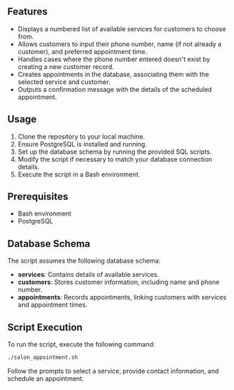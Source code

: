 ## Features

- Displays a numbered list of available services for customers to choose from.
- Allows customers to input their phone number, name (if not already a customer), and preferred appointment time.
- Handles cases where the phone number entered doesn't exist by creating a new customer record.
- Creates appointments in the database, associating them with the selected service and customer.
- Outputs a confirmation message with the details of the scheduled appointment.

## Usage

1. Clone the repository to your local machine.
2. Ensure PostgreSQL is installed and running.
3. Set up the database schema by running the provided SQL scripts.
4. Modify the script if necessary to match your database connection details.
5. Execute the script in a Bash environment.

## Prerequisites

- Bash environment
- PostgreSQL

## Database Schema

The script assumes the following database schema:

- **services**: Contains details of available services.
- **customers**: Stores customer information, including name and phone number.
- **appointments**: Records appointments, linking customers with services and appointment times.

## Script Execution

To run the script, execute the following command:

```bash
./salon_appointment.sh
```

Follow the prompts to select a service, provide contact information, and schedule an appointment.
